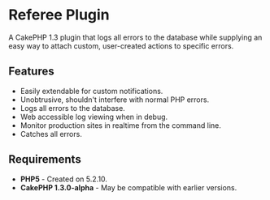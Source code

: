 # Referee Plugin
A CakePHP 1.3 plugin that logs all errors to the database while supplying an easy way to attach custom, user-created actions to specific errors.

## Features
 - Easily extendable for custom notifications.
 - Unobtrusive, shouldn't interfere with normal PHP errors.
 - Logs all errors to the database.
 - Web accessible log viewing when in debug.
 - Monitor production sites in realtime from the command line.
 - Catches all errors.

## Requirements
 - **PHP5** - Created on 5.2.10.
 - **CakePHP 1.3.0-alpha** - May be compatible with earlier versions.
